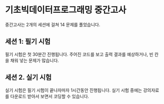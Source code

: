 # 기초빅데이터프로그래밍 중간고사

중간고사는 2개의 세션에 걸쳐 14 문제를 풀었습니다.

## 세션 1: 필기 시험

필기 시험은 첫 30분간 진행됩니다.
주어진 코드를 보고 출력 결과를 예상하거나, 빈 칸을 채워 넣는 문제가 많습니다.

## 세션 2. 실기 시험

실기 시험은 필기 시험이 끝나자마자 1시간동안 진행됩니다.
실기 시험 중에는 강의자료를 다운로드 받아서 보면서 코딩할 수 있습니다.
